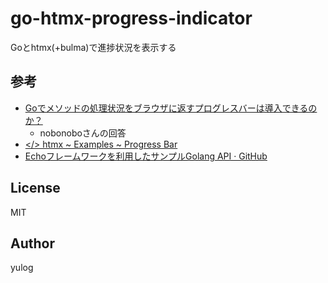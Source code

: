 # go-htmx-progress-indicator

Goとhtmx(+bulma)で進捗状況を表示する

## 参考

- [Goでメソッドの処理状況をブラウザに返すプログレスバーは導入できるのか？](https://teratail.com/questions/ijn3ruk9xf5i26)
  - nobonoboさんの回答
- [</> htmx ~ Examples ~ Progress Bar](https://htmx.org/examples/progress-bar/)
- [Echoフレームワークを利用したサンプルGolang API · GitHub](https://gist.github.com/tomsato/c946d7a428e6d2bb7596f240978ecd29)

## License

MIT

## Author

yulog